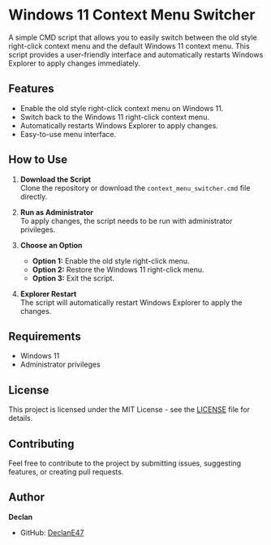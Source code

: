 # Windows 11 Context Menu Switcher

A simple CMD script that allows you to easily switch between the old style right-click context menu and the default Windows 11 context menu. This script provides a user-friendly interface and automatically restarts Windows Explorer to apply changes immediately.

## Features

- Enable the old style right-click context menu on Windows 11.
- Switch back to the Windows 11 right-click context menu.
- Automatically restarts Windows Explorer to apply changes.
- Easy-to-use menu interface.

## How to Use

1. **Download the Script**  
   Clone the repository or download the `context_menu_switcher.cmd` file directly.

2. **Run as Administrator**  
   To apply changes, the script needs to be run with administrator privileges.

3. **Choose an Option**  
   - **Option 1:** Enable the old style right-click menu.
   - **Option 2:** Restore the Windows 11 right-click menu.
   - **Option 3:** Exit the script.

4. **Explorer Restart**  
   The script will automatically restart Windows Explorer to apply the changes.

## Requirements

- Windows 11
- Administrator privileges

## License

This project is licensed under the MIT License - see the [LICENSE](LICENSE) file for details.

## Contributing

Feel free to contribute to the project by submitting issues, suggesting features, or creating pull requests. 

## Author

**Declan**  
- GitHub: [DeclanE47](https://github.com/DeclanE47)

